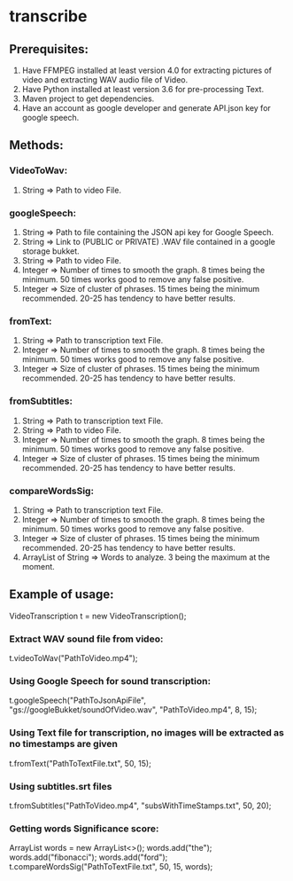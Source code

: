 # transcribe

## Prerequisites:

1. Have FFMPEG installed at least version 4.0 for extracting pictures of video and extracting WAV audio file of Video.
2. Have Python installed at least version 3.6 for pre-processing Text.
3. Maven project to get dependencies.
4. Have an account as google developer and generate API.json key for google speech.

## Methods:

### VideoToWav:
1. String => Path to video File.

### googleSpeech:
1. String => Path to file containing the JSON api key for Google Speech.
2. String => Link to (PUBLIC or PRIVATE) .WAV file contained in a google storage bukket.
3. String => Path to video File.
4. Integer => Number of times to smooth the graph. 8 times being the minimum. 50 times works good to remove any false positive.
5. Integer => Size of cluster of phrases. 15 times being the minimum recommended. 20-25 has tendency to have better results.

### fromText:
1. String => Path to  transcription text File.
2. Integer => Number of times to smooth the graph. 8 times being the minimum. 50 times works good to remove any false positive.
3. Integer => Size of cluster of phrases. 15 times being the minimum recommended. 20-25 has tendency to have better results.

### fromSubtitles:
1. String => Path to  transcription text File.
2. String => Path to video File.
3. Integer => Number of times to smooth the graph. 8 times being the minimum. 50 times works good to remove any false positive.
4. Integer => Size of cluster of phrases. 15 times being the minimum recommended. 20-25 has tendency to have better results.

### compareWordsSig:
1. String => Path to  transcription text File.
2. Integer => Number of times to smooth the graph. 8 times being the minimum. 50 times works good to remove any false positive.
3. Integer => Size of cluster of phrases. 15 times being the minimum recommended. 20-25 has tendency to have better results.
4. ArrayList of String => Words to analyze. 3 being the maximum at the moment.

## Example of usage:

VideoTranscription t = new VideoTranscription();

### Extract WAV sound file from video:

t.videoToWav("PathToVideo.mp4");

### Using Google Speech for sound transcription:

t.googleSpeech("PathToJsonApiFile", "gs://googleBukket/soundOfVideo.wav", "PathToVideo.mp4", 8, 15);

### Using Text file for transcription, no images will be extracted as no timestamps are given

t.fromText("PathToTextFile.txt", 50, 15);

### Using subtitles.srt files

t.fromSubtitles("PathToVideo.mp4", "subsWithTimeStamps.txt", 50, 20);

### Getting words Significance score:

ArrayList<String> words = new ArrayList<>();
words.add("the");
words.add("fibonacci");
words.add("ford");
t.compareWordsSig("PathToTextFile.txt", 50, 15, words);


